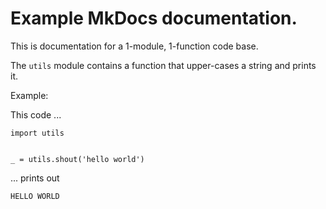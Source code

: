 # Example MkDocs documentation.

This is documentation for a 1-module, 1-function code base.

The `utils` module contains a function that upper-cases a string and prints it.

Example:

This code ...
```
import utils


_ = utils.shout('hello world')
```

... prints out
```
HELLO WORLD
```